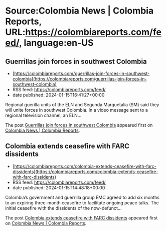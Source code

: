 # Source:Colombia News | Colombia Reports, URL:https://colombiareports.com/feed/, language:en-US

## Guerrillas join forces in southwest Colombia
 - [https://colombiareports.com/guerrillas-join-forces-in-southwest-colombia](https://colombiareports.com/guerrillas-join-forces-in-southwest-colombia)
 - RSS feed: https://colombiareports.com/feed/
 - date published: 2024-01-15T16:41:27+00:00

<p>Regional guerilla units of the ELN and Segunda Marquetalia (SM) said they will unite forces in southwest Colombia. In a video message sent to a regional television channel, an ELN&#8230;</p>
<p>The post <a href="https://colombiareports.com/guerrillas-join-forces-in-southwest-colombia/" rel="nofollow">Guerrillas join forces in southwest Colombia</a> appeared first on <a href="https://colombiareports.com" rel="nofollow">Colombia News | Colombia Reports</a>.</p>

## Colombia extends ceasefire with FARC dissidents
 - [https://colombiareports.com/colombia-extends-ceasefire-with-farc-dissidents](https://colombiareports.com/colombia-extends-ceasefire-with-farc-dissidents)
 - RSS feed: https://colombiareports.com/feed/
 - date published: 2024-01-15T14:48:18+00:00

<p>Colombia&#8217;s government and guerrilla group EMC agreed to add six months to an expiring three-month ceasefire to facilitate ongoing peace talks. The initial ceasefire with the dissidents of the now-defunct&#8230;</p>
<p>The post <a href="https://colombiareports.com/colombia-extends-ceasefire-with-farc-dissidents/" rel="nofollow">Colombia extends ceasefire with FARC dissidents</a> appeared first on <a href="https://colombiareports.com" rel="nofollow">Colombia News | Colombia Reports</a>.</p>

